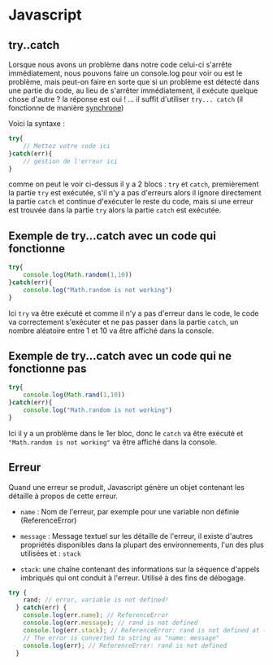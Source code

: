 # Javascript

## try..catch

Lorsque nous avons un problème dans notre code celui-ci s'arrête immédiatement, nous pouvons faire un console.log pour voir ou est le problème, mais peut-on faire en sorte que si un problème est détecté dans une partie du code, au lieu de s'arrêter immédiatement, il exécute quelque chose d'autre ? la réponse est oui ! ... il suffit d'utiliser `try... catch` (il fonctionne de manière [synchrone](https://github.com/SacleuxBenoit/Cheat_Sheets/blob/master/JavaScript/SynchroneVsAsynchrone.md))

Voici la syntaxe :
```js
try{
    // Mettez votre code ici
}catch(err){
    // gestion de l'erreur ici
}
```

comme on peut le voir ci-dessus il y a 2 blocs : `try` et `catch`, premièrement la partie `try` est exécutée, s'il n'y a pas d'erreurs alors il ignore directement la partie `catch` et continue d'exécuter le reste du code, mais si une erreur est trouvée dans la partie `try` alors la partie `catch` est exécutée.

## Exemple de try...catch avec un code qui fonctionne
```js
try{
    console.log(Math.random(1,10))
}catch(err){
    console.log("Math.random is not working")
}
```

Ici `try` va être exécuté et comme il n'y a pas d'erreur dans le code, le code va correctement s'exécuter et ne pas passer dans la partie `catch`, un nombre aléatoire entre 1 et 10 va être affiché dans la console.

## Exemple de try...catch avec un code qui ne fonctionne pas

```js
try{
    console.log(Math.rand(1,10))
}catch(err){
    console.log("Math.random is not working")
}
```

Ici il y a un problème dans le 1er bloc, donc le `catch` va être exécuté et `"Math.random is not working"` va être affiché dans la console.

## Erreur 

Quand une erreur se produit, Javascript génère un objet contenant les détaille à propos de cette erreur. 

*   `name` : Nom de l'erreur, par exemple pour une variable non définie (ReferenceError)

*   `message` : Message textuel sur les détaille de l'erreur, il existe d'autres propriétés disponibles dans la plupart des environnements, l'un des plus utilisées et : `stack`

*   `stack`: une chaîne contenant des informations sur la séquence d'appels imbriqués qui ont conduit à l'erreur. Utilisé à des fins de débogage.

```js
try {
    rand; // error, variable is not defined!
  } catch(err) {
    console.log(err.name); // ReferenceError
    console.log(err.message); // rand is not defined
    console.log(err.stack); // ReferenceError: rand is not defined at (...call stack)
    // The error is converted to string as "name: message"
    console.log(err); // ReferenceError: rand is not defined
  }
```


